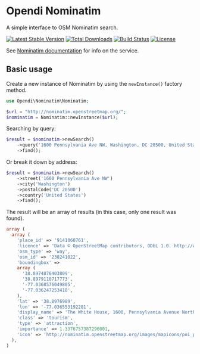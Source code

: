 Opendi Nominatim
================

A simple interface to OSM Nominatim search.

[![Latest Stable Version](https://poser.pugx.org/opendi/nominatim/v/stable.png)](https://packagist.org/packages/opendi/nominatim) [![Total Downloads](https://poser.pugx.org/opendi/nominatim/downloads.png)](https://packagist.org/packages/opendi/nominatim) [![Build Status](https://circleci.com/gh/opendi/nominatim.png?circle-token=79b862406706bfb4020487aa98aa651a71a5cd4f)](https://circleci.com/gh/opendi/nominatim) [![License](https://poser.pugx.org/opendi/nominatim/license.png)](https://packagist.org/packages/opendi/nominatim)

See [Nominatim documentation](http://wiki.openstreetmap.org/wiki/Nominatim) for
info on the service.

Basic usage
-----------

Create a new instance of Nominatim by using the `newInstance()` factory method.

```php
use Opendi\Nominatim\Nominatim;

$url = "http://nominatim.openstreetmap.org/";
$nominatim = Nominatim::newInstance($url);
```

Searching by query:

```php
$result = $nominatim->newSearch()
    ->query('1600 Pennsylvania Ave NW, Washington, DC 20500, United States')
    ->find();
```

Or break it down by address:

```php
$result = $nominatim->newSearch()
    ->street('1600 Pennsylvania Ave NW')
    ->city('Washington')
    ->postalCode('DC 20500')
    ->country('United States')
    ->find();
```

The result will be an array of results (in this case, only one result was
found).

```php
array (
  array (
    'place_id' => '9141060761',
    'licence' => 'Data © OpenStreetMap contributors, ODbL 1.0. http://www.openstreetmap.org/copyright',
    'osm_type' => 'way',
    'osm_id' => '238241022',
    'boundingbox' =>
    array (
      '38.8974876403809',
      '38.8979110717773',
      '-77.0368576049805',
      '-77.036247253418',
    ),
    'lat' => '38.8976989',
    'lon' => '-77.036553192281',
    'display_name' => 'The White House, 1600, Pennsylvania Avenue Northwest, Farragut Square, Southwest Waterfront, Washington, 20500, United States of America',
    'class' => 'tourism',
    'type' => 'attraction',
    'importance' => 1.3376757387296001,
    'icon' => 'http://nominatim.openstreetmap.org/images/mapicons/poi_point_of_interest.p.20.png',
  ),
)
```
